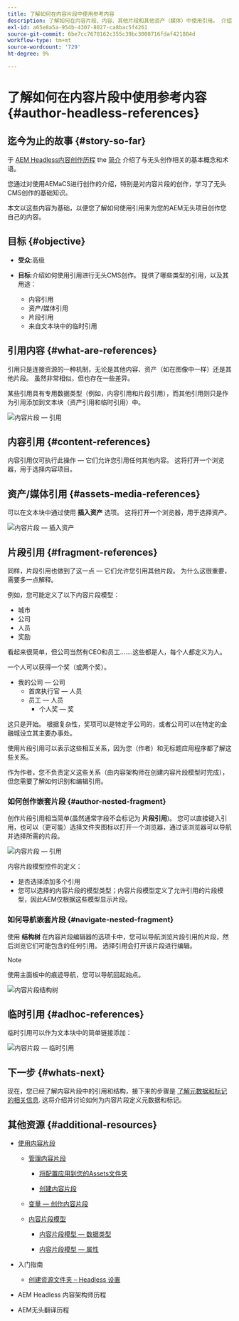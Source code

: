 ```yaml
---
title: 了解如何在内容片段中使用参考内容
description: 了解如何在内容片段、内容、其他片段和其他资产（媒体）中使用引用。 介绍无头CMS创作中嵌套片段的必要性和机制。
exl-id: a65e8a5a-954b-4307-8027-ca8bac5f4261
source-git-commit: 6be7cc7678162c355c39bc3000716fdaf421884d
workflow-type: tm+mt
source-wordcount: '729'
ht-degree: 9%

---
```


# 了解如何在内容片段中使用参考内容 {#author-headless-references}

## 迄今为止的故事 {#story-so-far}

于 [AEM Headless内容创作历程](overview.md) the [简介](introduction.md) 介绍了与无头创作相关的基本概念和术语。

您通过对使用AEMaCS进行创作的介绍，特别是对内容片段的创作，学习了无头CMS创作的基础知识。

本文以这些内容为基础，以便您了解如何使用引用来为您的AEM无头项目创作您自己的内容。

## 目标 {#objective}

* **受众**:高级
* **目标**:介绍如何使用引用进行无头CMS创作。 提供了哪些类型的引用，以及其用途：

   * 内容引用
   * 资产/媒体引用
   * 片段引用
   * 来自文本块中的临时引用

## 引用内容 {#what-are-references}

引用只是连接资源的一种机制，无论是其他内容、资产（如在图像中一样）还是其他片段。 虽然非常相似，但也存在一些差异。

某些引用具有专用数据类型（例如，内容引用和片段引用），而其他引用则只是作为引用添加到文本块（资产引用和临时引用）中。

![内容片段 — 引用](/help/journey-headless/author/assets/headless-journey-author-references-01.png)

## 内容引用 {#content-references}

内容引用仅可执行此操作 — 它们允许您引用任何其他内容。 这将打开一个浏览器，用于选择内容项目。

## 资产/媒体引用 {#assets-media-references}

可以在文本块中通过使用 **插入资产** 选项。 这将打开一个浏览器，用于选择资产。

![内容片段 — 插入资产](/help/journey-headless/author/assets/headless-journey-author-references-02.png)

## 片段引用 {#fragment-references}

同样，片段引用也做到了这一点 — 它们允许您引用其他片段。 为什么这很重要，需要多一点解释。

例如，您可能定义了以下内容片段模型：

* 城市
* 公司
* 人员
* 奖励

看起来很简单，但公司当然有CEO和员工…….这些都是人，每个人都定义为人。

一个人可以获得一个奖（或两个奖）。

* 我的公司 — 公司
   * 首席执行官 — 人员
   * 员工 — 人员
      * 个人奖 — 奖

这只是开始。 根据复杂性，奖项可以是特定于公司的，或者公司可以在特定的金融城设立其主要办事处。

使用片段引用可以表示这些相互关系，因为您（作者）和无标题应用程序都了解这些关系。

作为作者，您不负责定义这些关系（由内容架构师在创建内容片段模型时完成），但您需要了解如何识别和编辑引用。

<!--
![Content Modeling with Content Fragments](/help/journey-headless/developer/assets/headless-modeling-01.png "Content Modeling with Content Fragments")
-->

### 如何创作嵌套片段 {#author-nested-fragment}

创作片段引用相当简单(虽然通常字段不会标记为 **片段引用**)。 您可以直接键入引用，也可以（更可能）选择文件夹图标以打开一个浏览器，通过该浏览器可以导航并选择所需的片段。

![内容片段 — 引用](/help/journey-headless/author/assets/headless-journey-author-references-03.png)

内容片段模型控件的定义：

* 是否选择添加多个引用
* 您可以选择的内容片段的模型类型；内容片段模型定义了允许引用的片段模型，因此AEM仅根据这些模型显示片段。

### 如何导航嵌套片段 {#navigate-nested-fragment}

使用 **结构树** 在内容片段编辑器的选项卡中，您可以导航浏览片段引用的片段，然后浏览它们可能包含的任何引用。 选择引用会打开该片段进行编辑。

>[!NOTE]
>
>使用主面板中的痕迹导航，您可以导航回起始点。

![内容片段结构树](/help/sites-cloud/administering/content-fragments/assets/cfm-structuretree-02.png)

## 临时引用 {#adhoc-references}

临时引用可以作为文本块中的简单链接添加：

![内容片段 — 临时引用](/help/journey-headless/author/assets/headless-journey-author-references-04.png)

## 下一步 {#whats-next}

现在，您已经了解内容片段中的引用和结构，接下来的步骤是 [了解元数据和标记的相关信息](metadata-tagging.md). 这将介绍并讨论如何为内容片段定义元数据和标记。

## 其他资源 {#additional-resources}

* [使用内容片段](/help/sites-cloud/administering/content-fragments/content-fragments.md)

   * [管理内容片段](/help/sites-cloud/administering/content-fragments/content-fragments-managing.md)

      * [将配置应用到您的Assets文件夹](/help/sites-cloud/administering/content-fragments/content-fragments-configuration-browser.md#apply-the-configuration-to-your-assets-folder)

      * [创建内容片段](/help/sites-cloud/administering/content-fragments/content-fragments-managing.md#creating-a-content-fragment)
   * [变量 — 创作内容片段](/help/sites-cloud/administering/content-fragments/content-fragments-variations.md)

   * [内容片段模型](/help/sites-cloud/administering/content-fragments/content-fragments-models.md)

      * [内容片段模型 — 数据类型](/help/sites-cloud/administering/content-fragments/content-fragments-models.md#data-types)

      * [内容片段模型 — 属性](/help/sites-cloud/administering/content-fragments/content-fragments-models.md#properties)


* 入门指南
   * [创建资源文件夹 – Headless 设置](/help/headless/setup/create-assets-folder.md)

* AEM Headless 内容架构师历程

* AEM无头翻译历程
